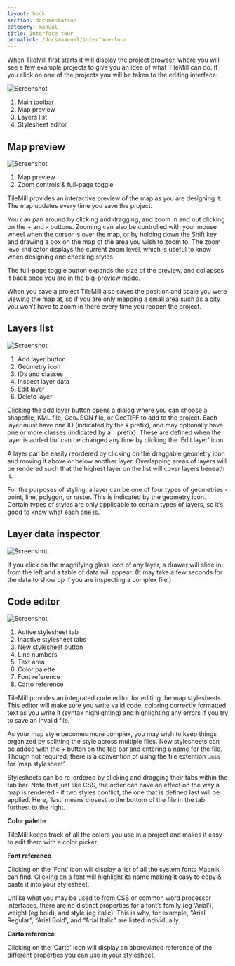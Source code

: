 ```yaml
---
layout: book
section: documentation
category: manual
title: Interface tour
permalink: /docs/manual/interface-tour
---
```

When TileMill first starts it will display the project browser, where you will see a few example projects to give you an idea of what TileMill can do. If you click on one of the projects you will be taken to the editing interface:

![Screenshot]({{site.baseurl}}/assets/manual/project.png)

1. Main toolbar
2. Map preview
3. Layers list
4. Stylesheet editor

## Map preview

![Screenshot]({{site.baseurl}}/assets/manual/map.png)

1. Map preview
2. Zoom controls & full-page toggle

TileMill provides an interactive preview of the map as you are designing it. The map updates every time you save the project. 

You can pan around by clicking and dragging, and zoom in and out clicking on the + and - buttons. Zooming can also be controlled with your mouse wheel when the cursor is over the map, or by holding down the Shift key and drawing a box on the map of the area you wish to zoom to. The zoom level indicator displays the current zoom level, which is useful to know when designing and checking styles.

The full-page toggle button expands the size of the preview, and collapses it back once you are in the big-preview mode.

When you save a project TileMill also saves the position and scale you were viewing the map at, so if you are only mapping a small area such as a city you won’t have to zoom in there every time you reopen the project.

## Layers list

![Screenshot]({{site.baseurl}}/assets/manual/tools.png)

1. Add layer button
2. Geometry icon
3. IDs and classes
4. Inspect layer data
5. Edit layer
6. Delete layer

Clicking the add layer button opens a dialog where you can choose a shapefile, KML file, GeoJSON file, or GeoTIFF to add to the project. Each layer must have one ID (indicated by the `#` prefix), and may optionally have one or more classes (indicated by a `.` prefix). These are defined when the layer is added but can be changed any time by clicking the ‘Edit layer’ icon.

A layer can be easily reordered by clicking on the draggable geometry icon and moving it above or below another layer. Overlapping areas of layers will be rendered such that the highest layer on the list will cover layers beneath it.

For the purposes of styling, a layer can be one of four types of geometries - point, line, polygon, or raster. This is indicated by the geometry icon. Certain types of styles are only applicable to certain types of layers, so it’s good to know what each one is.

## Layer data inspector

![Screenshot]({{site.baseurl}}/assets/manual/inspector.png)

If you click on the magnifying glass icon of any layer, a drawer will slide in from the left and a table of data will appear. (It may take a few seconds for the data to show up if you are inspecting a complex file.)

## Code editor

![Screenshot]({{site.baseurl}}/assets/manual/editor.png)

1. Active stylesheet tab
2. Inactive stylesheet tabs
3. New stylesheet button
4. Line numbers
5. Text area
6. Color palette
7. Font reference
8. Carto reference


TileMill provides an integrated code editor for editing the map stylesheets. This editor will make sure you write valid code, coloring correctly formatted text as you write it (syntax highlighting) and highlighting any errors if you try to save an invalid file.

As your map style becomes more complex, you may wish to keep things organized by splitting the style across multiple files. New stylesheets can be added with the + button on the tab bar and entering a name for the file. Though not required, there is a convention of using the file extention `.mss` for ‘map stylesheet’. 

Stylesheets can be re-ordered by clicking and dragging their tabs within the tab bar. Note that just like CSS, the order can have an effect on the way a map is rendered - if two styles conflict, the one that is defined last will be applied. Here, ‘last’ means closest to the bottom of the file in the tab furthest to the right.

**Color palette**

TileMill keeps track of all the colors you use in a project and makes it easy to edit them with a color picker.

**Font reference**

Clicking on the ‘Font’ icon will display a list of all the system fonts Mapnik can find. Clicking on a font will highlight its name making it easy to copy & paste it into your stylesheet.

Unlike what you may be used to from CSS or common word processor interfaces, there are no distinct properties for a font’s family (eg ‘Arial’), weight (eg bold), and style (eg italic). This is why, for example, “Arial Regular”, “Arial Bold”, and “Arial Italic” are listed individually.

**Carto reference**

Clicking on the ‘Carto’ icon will display an abbreviated reference of the different properties you can use in your stylesheet.

